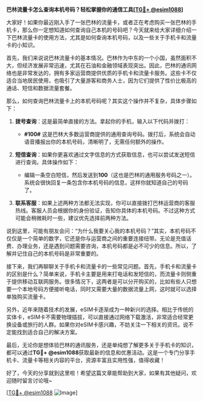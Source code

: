 **巴林流量卡怎么查询本机号码？轻松掌握你的通信工具[[TG💪+ @esim1088](https://t.me/s/esim1088)]**

大家好！如果你最近刚入手了一张巴林的流量卡，或者正在考虑购买一张巴林的手机卡，那么你一定想知道如何查询自己本机的号码吧？今天就来给大家详细介绍一下巴林流量卡的使用方法，尤其是如何查询本机号码，以及一些关于手机卡和流量卡的小知识。

首先，我们来说说巴林流量卡的基本情况。巴林作为中东的一个小国，虽然面积不大，但经济发展非常迅速，尤其在石油和金融领域表现突出。因此，巴林的通讯网络也是非常发达的，拥有多家运营商提供优质的手机卡和流量卡服务。这些卡不仅适合当地居民使用，也吸引了大量游客和商务人士，因为它们提供了性价比极高的通话、短信和数据流量套餐。

那么，如何查询巴林流量卡上的本机号码呢？其实这个操作并不复杂，具体步骤如下：

1. **拨号查询**：这是最简单直接的方法。拿起你的手机，输入以下代码并拨打：
   - **#100#**
   这是巴林大多数运营商提供的通用查询号码。拨打后，系统会自动语音播报出你的本机号码，清晰明了，无需任何额外的操作。

2. **短信查询**：如果你更喜欢通过文字信息的方式获取信息，也可以尝试发送短信进行查询。具体操作如下：
   - 编辑一条空白短信，然后发送到**100**（这也是巴林的通用服务号码之一）。
   系统会很快回复一条包含你本机号码的信息，这样你就知道自己的号码了。

3. **联系客服**：如果上述两种方法都无法实现，你可以直接拨打巴林运营商的客服热线。客服人员会根据你的身份验证，告知你具体的本机号码。不过这种方式可能会稍微耗时一些，建议优先选择前两种方法。

说到这里，可能有朋友会问：“为什么我要关心我的本机号码？”其实，本机号码不仅仅是一个简单的数字，它还是你与运营商之间的重要连接纽带。无论是充值话费、办理业务，还是遇到问题需要咨询，本机号码都是必不可少的信息。所以，了解并记住自己的本机号码是非常重要的。

接下来，我们再聊聊关于手机卡和流量卡的一些常见问题。首先，手机卡和流量卡的区别是什么？简单来说，手机卡主要是用来打电话和发短信的，而流量卡则侧重于提供移动互联网服务。很多情况下，这两者是可以分开购买的，比如有些人只想要一个本地号码方便接听电话，同时又需要大量的数据流量上网，这时就可以选择单独购买流量卡。

另外，近年来随着技术的发展，eSIM卡逐渐成为一种新兴的选择。相比于传统的实体卡，eSIM卡不需要物理插拔，可以直接通过网络下载激活，非常适合经常更换设备或旅行的人群。如果你对eSIM卡感兴趣，不妨关注一下相关的资讯，说不定能找到适合自己的解决方案。

最后，无论你是想体验巴林的通讯服务，还是单纯想了解更多关于手机卡的知识，都可以通过**TG💪+ @esim1088**获取最新的信息和优惠活动。这是一个专门分享手机卡、流量卡等相关内容的平台，资源丰富且实用性强，值得收藏！

好了，今天的分享就到这里啦！希望这篇文章能帮助到大家，如果有其他疑问，欢迎随时留言讨论哦~ 

[[TG💪+ @esim1088](https://t.me/s/esim1088) ![Image](https://i.postimg.cc/4NQfJmqS/Snipaste-2025-05-13-00-14-12.png)]